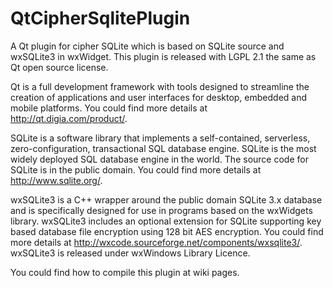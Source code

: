 QtCipherSqlitePlugin
====================

A Qt plugin for cipher SQLite which is based on SQLite source and wxSQLite3 in wxWidget. This plugin is released with LGPL 2.1 the same as Qt open source license.

Qt is a full development framework with tools designed to streamline the creation of applications and user interfaces for desktop, embedded and mobile platforms. You could find more details at http://qt.digia.com/product/.

SQLite is a software library that implements a self-contained, serverless, zero-configuration, transactional SQL database engine. SQLite is the most widely deployed SQL database engine in the world. The source code for SQLite is in the public domain. You could find more details at http://www.sqlite.org/.

wxSQLite3 is a C++ wrapper around the public domain SQLite 3.x database and is specifically designed for use in programs based on the wxWidgets library. wxSQLite3 includes an optional extension for SQLite supporting key based database file encryption using 128 bit AES encryption. You could find more details at http://wxcode.sourceforge.net/components/wxsqlite3/. wxSQLite3 is released under wxWindows Library Licence.

You could find how to compile this plugin at wiki pages.